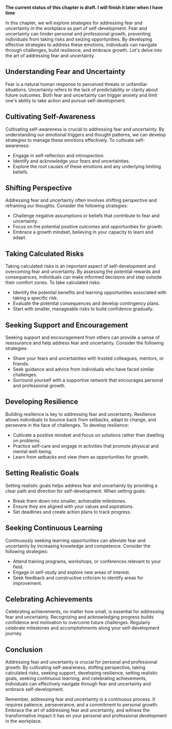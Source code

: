 **The current status of this chapter is draft. I will finish it later when I have time**

In this chapter, we will explore strategies for addressing fear and uncertainty in the workplace as part of self-development. Fear and uncertainty can hinder personal and professional growth, preventing individuals from taking risks and seizing opportunities. By developing effective strategies to address these emotions, individuals can navigate through challenges, build resilience, and embrace growth. Let's delve into the art of addressing fear and uncertainty.

Understanding Fear and Uncertainty
----------------------------------

Fear is a natural human response to perceived threats or unfamiliar situations. Uncertainty refers to the lack of predictability or clarity about future outcomes. Both fear and uncertainty can trigger anxiety and limit one's ability to take action and pursue self-development.

Cultivating Self-Awareness
--------------------------

Cultivating self-awareness is crucial to addressing fear and uncertainty. By understanding our emotional triggers and thought patterns, we can develop strategies to manage these emotions effectively. To cultivate self-awareness:

* Engage in self-reflection and introspection.
* Identify and acknowledge your fears and uncertainties.
* Explore the root causes of these emotions and any underlying limiting beliefs.

Shifting Perspective
--------------------

Addressing fear and uncertainty often involves shifting perspective and reframing our thoughts. Consider the following strategies:

* Challenge negative assumptions or beliefs that contribute to fear and uncertainty.
* Focus on the potential positive outcomes and opportunities for growth.
* Embrace a growth mindset, believing in your capacity to learn and adapt.

Taking Calculated Risks
-----------------------

Taking calculated risks is an important aspect of self-development and overcoming fear and uncertainty. By assessing the potential rewards and consequences, individuals can make informed decisions and step outside their comfort zones. To take calculated risks:

* Identify the potential benefits and learning opportunities associated with taking a specific risk.
* Evaluate the potential consequences and develop contingency plans.
* Start with smaller, manageable risks to build confidence gradually.

Seeking Support and Encouragement
---------------------------------

Seeking support and encouragement from others can provide a sense of reassurance and help address fear and uncertainty. Consider the following strategies:

* Share your fears and uncertainties with trusted colleagues, mentors, or friends.
* Seek guidance and advice from individuals who have faced similar challenges.
* Surround yourself with a supportive network that encourages personal and professional growth.

Developing Resilience
---------------------

Building resilience is key to addressing fear and uncertainty. Resilience allows individuals to bounce back from setbacks, adapt to change, and persevere in the face of challenges. To develop resilience:

* Cultivate a positive mindset and focus on solutions rather than dwelling on problems.
* Practice self-care and engage in activities that promote physical and mental well-being.
* Learn from setbacks and view them as opportunities for growth.

Setting Realistic Goals
-----------------------

Setting realistic goals helps address fear and uncertainty by providing a clear path and direction for self-development. When setting goals:

* Break them down into smaller, achievable milestones.
* Ensure they are aligned with your values and aspirations.
* Set deadlines and create action plans to track progress.

Seeking Continuous Learning
---------------------------

Continuously seeking learning opportunities can alleviate fear and uncertainty by increasing knowledge and competence. Consider the following strategies:

* Attend training programs, workshops, or conferences relevant to your field.
* Engage in self-study and explore new areas of interest.
* Seek feedback and constructive criticism to identify areas for improvement.

Celebrating Achievements
------------------------

Celebrating achievements, no matter how small, is essential for addressing fear and uncertainty. Recognizing and acknowledging progress builds confidence and motivation to overcome future challenges. Regularly celebrate milestones and accomplishments along your self-development journey.

Conclusion
----------

Addressing fear and uncertainty is crucial for personal and professional growth. By cultivating self-awareness, shifting perspective, taking calculated risks, seeking support, developing resilience, setting realistic goals, seeking continuous learning, and celebrating achievements, individuals can effectively navigate through fear and uncertainty and embrace self-development.

Remember, addressing fear and uncertainty is a continuous process. It requires patience, perseverance, and a commitment to personal growth. Embrace the art of addressing fear and uncertainty, and witness the transformative impact it has on your personal and professional development in the workplace.
